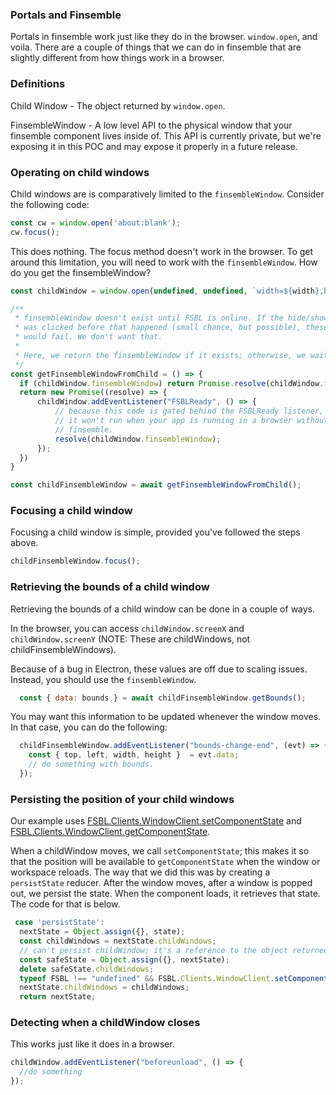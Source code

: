 ### Portals and Finsemble

Portals in finsemble work just like they do in the browser. `window.open`, and voila. There are a couple of things that we can do in finsemble that are slightly different from how things work in a browser.

### Definitions
Child Window - The object returned by `window.open`.

FinsembleWindow - A low level API to the physical window that your finsemble component lives inside of. This API is currently private, but we're exposing it in this POC and may expose it properly in a future release.

### Operating on child windows
Child windows are is comparatively limited to the `finsembleWindow`. Consider the following code:

```javascript
const cw = window.open('about:blank');
cw.focus();
```

This does nothing. The focus method doesn't work in the browser. To get around this limitation, you will need to work with the `finsembleWindow`. How do you get the finsembleWindow?


```javascript
const childWindow = window.open(undefined, undefined, `width=${width},height=${height},top=${top},left=${left}`);

/**
 * finsembleWindow doesn't exist until FSBL is online. If the hide/show button
 * was clicked before that happened (small chance, but possible), these functions
 * would fail. We don't want that.
 *
 * Here, we return the finsembleWindow if it exists; otherwise, we wait.
 */
const getFinsembleWindowFromChild = () => {
  if (childWindow.finsembleWindow) return Promise.resolve(childWindow.finsembleWindow);
  return new Promise((resolve) => {
      childWindow.addEventListener("FSBLReady", () => {
          // because this code is gated behind the FSBLReady listener,
          // it won't run when your app is running in a browser without
          // finsemble.
          resolve(childWindow.finsembleWindow);
      });
  })
}

const childFinsembleWindow = await getFinsembleWindowFromChild();

```

### Focusing a child window

Focusing a child window is simple, provided you've followed the steps above.

```javascript
childFinsembleWindow.focus();
```

### Retrieving the bounds of a child window

Retrieving the bounds of a child window can be done in a couple of ways.

In the browser, you can access `childWindow.screenX` and `childWindow.screenY` (NOTE: These are childWindows, not childFinsembleWindows).

Because of a bug in Electron, these values are off due to scaling issues. Instead, you should use the `finsembleWindow`.

```javascript
  const { data: bounds } = await childFinsembleWindow.getBounds();
```

You may want this information to be updated whenever the window moves. In that case, you can do the following:

```javascript
  childFinsembleWindow.addEventListener("bounds-change-end", (evt) => {
    const { top, left, width, height }  = evt.data;
    // do something with bounds.
  });
```

### Persisting the position of your child windows
Our example uses [FSBL.Clients.WindowClient.setComponentState](https://documentation.chartiq.com/finsemble/WindowClient.html#setComponentState) and [FSBL.Clients.WindowClient.getComponentState](https://documentation.chartiq.com/finsemble/WindowClient.html#getComponentState).

When a childWindow moves, we call `setComponentState`; this makes it so that the position will be available to `getComponentState` when the window or workspace reloads. The way that we did this was by creating a `persistState` reducer. After the window moves, after a window is popped out, we persist the state. When the component loads, it retrieves that state. The code for that is below.

```javascript
 case 'persistState':
  nextState = Object.assign({}, state);
  const childWindows = nextState.childWindows;
  // can't persist childWindow; it's a reference to the object returned by window.open
  const safeState = Object.assign({}, nextState);
  delete safeState.childWindows;
  typeof FSBL !== "undefined" && FSBL.Clients.WindowClient.setComponentState({ field: 'store', value: safeState });
  nextState.childWindows = childWindows;
  return nextState;
```

### Detecting when a childWindow closes
This works just like it does in a browser.

```javascript
childWindow.addEventListener("beforeunload", () => {
  //do something
});
```